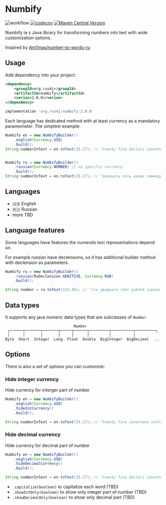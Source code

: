 # Numbify
![workflow](https://github.com/rus4j/numbify/actions/workflows/gradle.yml/badge.svg)
[![codecov](https://codecov.io/gh/rus4j/numbify/graph/badge.svg?token=L4MHCKGMQQ)](https://codecov.io/gh/rus4j/numbify)
[![Maven Central Version](https://img.shields.io/maven-central/v/org.rus4j/numbify)](https://central.sonatype.com/artifact/org.rus4j/numbify)

Numbify ia s Java library for transforming numbers into text with wide customization options.

Inspired by [Ant1mas/number-to-words-ru](https://github.com/Ant1mas/number-to-words-ru)

## Usage
Add dependency into your project:
```xml
<dependency>
    <groupId>org.rus4j</groupId>
    <artifactId>numbify</artifactId>
    <verion>2.0.0</verion>
</dependency>
```
```groovy
implementation 'org.rus4j:numbify:2.0.0'
```
Each language has dedicated method with at least currency as a mandatory paramemeter.
The simplest example:
```java
Numbify en = new NumbifyBuilder()
    .english(Currency.USD)
    .build();
String numberInText = en.toText(25.17); // "twenty five dollars seventeen cents"


Numbify ru = new NumbifyBuilder()
    .russian(Currency.NUMBER) // no specific currency
    .build();
String numberInText = en.toText(25.17); // "двадцать пять целых семнадцать сотых"
```

## Languages
* 🇬🇧 English
* 🇷🇺 Russian
* more TBD

## Language features
Some languages have features the numerals text representations depend on.

For example russian have declensions, so it has additional builder method with declension as parameters.
```java
Numbify ru = new NumbifyBuilder()
    .russian(RuDeclension.GENITIVE, Currency.RUB)
    .build();

String number = ru.toText(123.45); // "ста двадцати трёх рублей сорока пяти копеек"
```

## Data types
It supports any java numeric data types that are subclasses of `Number`
```
                               Number
 ┌──────┬───────┬───────┬─────┬──────┬─────────┬──────────┬─────────┐
 │      │       │       │     │      │         │          │
Byte  Short  Integer  Long  Float  Double  BigInteger  BigDecimal  ...
```

## Options
There is also a set of options you can customize:
### Hide integer currency
Hide currency for interger part of number
```java
Numbify en = new NumbifyBuilder()
    .english(Currency.USD)
    .hideIntCurrency()
    .build();

String numberInText = en.toText(25.17); // "twenty five seventeen cents"
```
### Hide decimal currency
Hide currency for decimal part of number
```java
Numbify en = new NumbifyBuilder()
    .english(Currency.USD)
    .hideDecimalCurrency()
    .build();

String numberInText = en.toText(25.17); // "twenty five dollars seventeen"
```

* `.capitalize(boolean)` to capitalize each word (TBD)
* `.showIntOnly(boolean)` to show only integer part of number (TBD)
* `.showDecimalOnly(boolean)` to show only decimal part (TBD)
